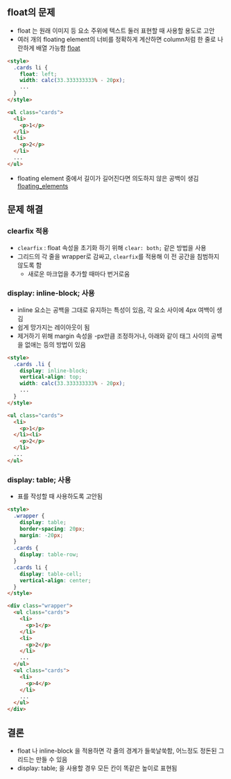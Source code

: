 ## float의 문제
- float 는 원래 이미지 등 요소 주위에 텍스트 둘러 표현할 때 사용할 용도로 고안
- 여러 개의 floating element의 너비를 정확하게 계산하면 column처럼 한 줄로 나란하게 배열 가능함 [float](./float.html)
```html
<style>
  .cards li {
    float: left;
    width: calc(33.333333333% - 20px);
    ...
  }
</style>

<ul class="cards">
  <li>
    <p>1</p>
  </li>
  <li>
    <p>2</p>
  </li>
  ...
</ul>
```
- floating element 중에서 길이가 길어진다면 의도하지 않은 공백이 생김 [floating_elements](./floating_elements.html)
## 문제 해결
### clearfix 적용
- `clearfix` : float 속성을 초기화 하기 위해 `clear: both;` 같은 방법을 사용
- 그리드의 각 줄을 wrapper로 감싸고, `clearfix`를 적용해 이 전 공간을 침범하지 않도록 함
  - 새로운 마크업을 추가할 때마다 번거로움
### display: inline-block; 사용
- inline 요소는 공백을 그대로 유지하는 특성이 있음, 각 요소 사이에 4px 여백이 생김
- 쉽게 망가지는 레이아웃이 됨
- 제거하기 위해 margin 속성을 -px만큼 조정하거나, 아래와 같이 태그 사이의 공백을 없애는 등의 방법이 있음
```html
<style>
  .cards .li {
    display: inline-block;
    vertical-align: top;
    width: calc(33.333333333% - 20px);
    ...
  }
</style>

<ul class="cards">
  <li>
    <p>1</p>
  </li><li>
    <p>2</p>
  </li>
  ...
</ul>
```
### display: table; 사용
- 표를 작성할 때 사용하도록 고안됨
```html
<style>
  .wrapper {
    display: table;
    border-spacing: 20px;
    margin: -20px;
  }
  .cards {
    display: table-row;
  }
  .cards li {
    display: table-cell; 
    vertical-align: center;  
  }
</style>

<div class="wrapper">
  <ul class="cards">
    <li>
      <p>1</p>
    </li>
    <li>
      <p>2</p>
    </li>
    ...
  </ul>
  <ul class="cards">
    <li>
      <p>4</p>
    </li>
    ...
  </ul>
</div>
```
## 결론
- float 나 inline-block 을 적용하면 각 줄의 경계가 들쑥날쑥함, 어느정도 정돈된 그리드는 만들 수 있음
- display: table; 을 사용할 경우 모든 칸이 똑같은 높이로 표현됨